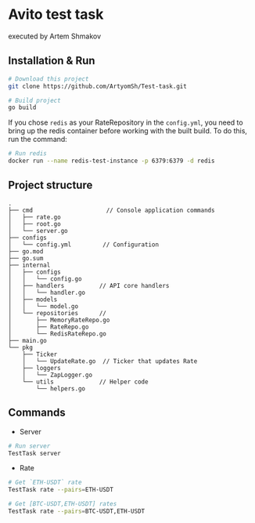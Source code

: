 # Avito test task
executed by Artem Shmakov
## Installation & Run
```bash
# Download this project
git clone https://github.com/ArtyomSh/Test-task.git
```
```bash
# Build project
go build
```
If you chose `redis` as your RateRepository in the `config.yml`, you need to bring up the redis container before working with the built build. To do this, run the command:
```bash
# Run redis
docker run --name redis-test-instance -p 6379:6379 -d redis
```
## Project structure
```
.
├── cmd                     // Сonsole application commands
│   ├── rate.go
│   ├── root.go
│   └── server.go
├── configs
│   └── config.yml         // Configuration
├── go.mod
├── go.sum
├── internal
│   ├── configs
│   │   └── config.go    
│   ├── handlers          // API core handlers                
│   │   └── handler.go
│   ├── models
│   │   └── model.go
│   └── repositories      // 
│       ├── MemoryRateRepo.go
│       ├── RateRepo.go
│       └── RedisRateRepo.go
├── main.go
└── pkg
    ├── Ticker
    │   └── UpdateRate.go  // Ticker that updates Rate
    ├── loggers
    │   └── ZapLogger.go
    └── utils             // Helper code
        └── helpers.go
```
## Commands
* Server
```bash
# Run server
TestTask server
```
* Rate
```bash
# Get `ETH-USDT` rate
TestTask rate --pairs=ETH-USDT
```
```bash
# Get [BTC-USDT,ETH-USDT] rates
TestTask rate --pairs=BTC-USDT,ETH-USDT
```

